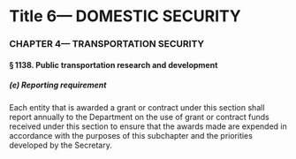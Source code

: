 
# Title 6— DOMESTIC SECURITY
### CHAPTER 4— TRANSPORTATION SECURITY
#### § 1138. Public transportation research and development
##### (e) Reporting requirement

Each entity that is awarded a grant or contract under this section shall report annually to the Department on the use of grant or contract funds received under this section to ensure that the awards made are expended in accordance with the purposes of this subchapter and the priorities developed by the Secretary.
